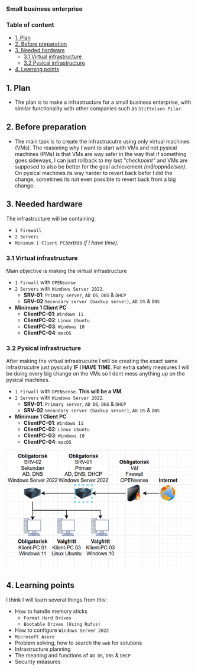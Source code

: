 ### Small business enterprise

### Table of content
- [1. Plan](#1-plan)
- [2. Before preparation](#2-before-preparation)
- [3. Needed hardware](#3-needed-hardware)
  - [3.1 Virtual infrastructure](#31-virtual-infrastructure)
  - [3.2 Pysical infrastructure](#32-pysical-infrastructure)
- [4. Learning points](#4-learning-points)



## 1. Plan
- The plan is to make a infrastructure for a small business enterprise, with similar functionality with other companies such as ``Stiftelsen Pilar``.



## 2. Before preparation
- The main task is to create the infrastrucutre using only virtual machines (VMs). The reasoning why I want to start with VMs and not pysical machines (PMs) is that VMs are way safer in the way that if something goes sideways, I can just rollback to my last *"checkpoint"* and VMs are supposed to also be better for the goal achievement *(måloppnåelsen)*. On pysical machines its way harder to revert back befor I did the change, sometimes its not even possible to revert back from a big change.



## 3. Needed hardware
The infrastructure will be containing:
-  ``1 Firewall`` 
-  ``2 Servers``
-  ``Minimum 1 Client PC``*(extras if I have time)*.  

### 3.1 Virtual infrastructure
Main objective is making the virtual infrastructure
- ``1 Firwall`` with ``OPENsense``
- ``2 Servers`` with ``Windows Server 2022``. 
  - **SRV-01**: ``Primary server``, ``AD DS``, ``DNS`` & ``DHCP``
  - **SRV-02**:``Secondary server (backup server)``, ``AD DS`` & ``DNS``
- **Minimum 1 Client PC**
  - **ClientPC-01**: ``Windows 11``
  - **ClientPC-02**: ``Linux Ubuntu``
  - **ClientPC-03**: ``Windows 10``
  - **ClientPC-04**: ``macOS`` 

### 3.2 Pysical infrastructure
After making the virtual infrastrucutre I will be creating the exact same infrastrucutre just pysically **IF I HAVE TIME**. For extra safety measures I will be doing every big change on the VMs so I dont mess anything up on the pysical machines.
- ``1 Firwall`` with ``OPENsense``. **This will be a VM.**
- ``2 Servers`` with ``Windows Server 2022``. 
  - **SRV-01**: ``Primary server``, ``AD DS``, ``DNS`` & ``DHCP``
  - **SRV-02**:``Secondary server (backup server)``, ``AD DS`` & ``DNS``
- **Minimum 1 Client PC**
  - **ClientPC-01**: ``Windows 11``
  - **ClientPC-02**: ``Linux Ubuntu``
  - **ClientPC-03**: ``Windows 10``
  - **ClientPC-04**: ``macOS`` 

<img src="IndieCompanyInfrastructure.png" alt="Picture of infrastructure" />



## 4. Learning points
I think I will learn several things from this:
- How to handle memory sticks
  - ``Format Hard Drives``
  - ``Bootable Drives (Using Rufus)``
- How to configure ``Windows Server 2022``
- ``Microsoft Azure``
- Problem solving, how to search the ``web`` for solutions
- Infrastructure planning
- The meaning and functions of ``AD DS``, ``DNS`` & ``DHCP``
- Security measures



